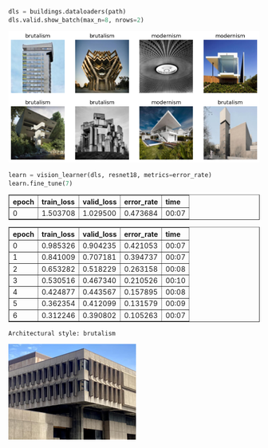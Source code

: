 ```python
dls = buildings.dataloaders(path)
dls.valid.show_batch(max_n=8, nrows=2)
```



![png](brutalism_or_modernism_files/brutalism_or_modernism_8_0.png)




```python
learn = vision_learner(dls, resnet18, metrics=error_rate)
learn.fine_tune(7)
```







<table border="1" class="dataframe">
  <thead>
    <tr style="text-align: left;">
      <th>epoch</th>
      <th>train_loss</th>
      <th>valid_loss</th>
      <th>error_rate</th>
      <th>time</th>
    </tr>
  </thead>
  <tbody>
    <tr>
      <td>0</td>
      <td>1.503708</td>
      <td>1.029500</td>
      <td>0.473684</td>
      <td>00:07</td>
    </tr>
  </tbody>
</table>








<table border="1" class="dataframe">
  <thead>
    <tr style="text-align: left;">
      <th>epoch</th>
      <th>train_loss</th>
      <th>valid_loss</th>
      <th>error_rate</th>
      <th>time</th>
    </tr>
  </thead>
  <tbody>
    <tr>
      <td>0</td>
      <td>0.985326</td>
      <td>0.904235</td>
      <td>0.421053</td>
      <td>00:07</td>
    </tr>
    <tr>
      <td>1</td>
      <td>0.841009</td>
      <td>0.707181</td>
      <td>0.394737</td>
      <td>00:07</td>
    </tr>
    <tr>
      <td>2</td>
      <td>0.653282</td>
      <td>0.518229</td>
      <td>0.263158</td>
      <td>00:08</td>
    </tr>
    <tr>
      <td>3</td>
      <td>0.530516</td>
      <td>0.467340</td>
      <td>0.210526</td>
      <td>00:10</td>
    </tr>
    <tr>
      <td>4</td>
      <td>0.424877</td>
      <td>0.443567</td>
      <td>0.157895</td>
      <td>00:08</td>
    </tr>
    <tr>
      <td>5</td>
      <td>0.362354</td>
      <td>0.412099</td>
      <td>0.131579</td>
      <td>00:09</td>
    </tr>
    <tr>
      <td>6</td>
      <td>0.312246</td>
      <td>0.390802</td>
      <td>0.105263</td>
      <td>00:07</td>
    </tr>
  </tbody>
</table>














    Architectural style: brutalism






![png](brutalism_or_modernism_files/brutalism_or_modernism_10_3.png)



